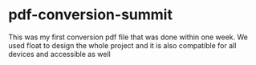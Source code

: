 # pdf-conversion-summit

This was my first conversion pdf file that was done within one week. We used float to design the whole project and it is also compatible for all devices and accessible as well
